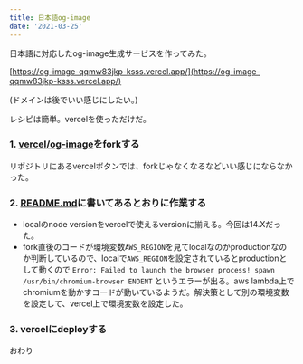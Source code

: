 ```yaml
---
title: 日本語og-image
date: '2021-03-25'
---
```


日本語に対応したog-image生成サービスを作ってみた。

[https://og-image-qqmw83jkp-ksss.vercel.app/](https://og-image-qqmw83jkp-ksss.vercel.app/)

(ドメインは後でいい感じにしたい。)

レシピは簡単。vercelを使っただけだ。

### 1. [vercel/og-image](https://github.com/vercel/og-image)をforkする

リポジトリにあるvercelボタンでは、forkじゃなくなるなどいい感じにならなかった。

### 2. [README.md](https://github.com/vercel/og-image#deploy-your-own)に書いてあるとおりに作業する

- localのnode versionをvercelで使えるversionに揃える。今回は14.Xだった。
- fork直後のコードが環境変数`AWS_REGION`を見てlocalなのかproductionなのか判断しているので、localで`AWS_REGION`を設定されているとproductionとして動くので `Error: Failed to launch the browser process! spawn /usr/bin/chromium-browser ENOENT` というエラーが出る。aws lambda上でchromiumを動かすコードが動いているようだ。解決策として別の環境変数を設定して、vercel上で環境変数を設定した。

### 3. vercelにdeployする

おわり
